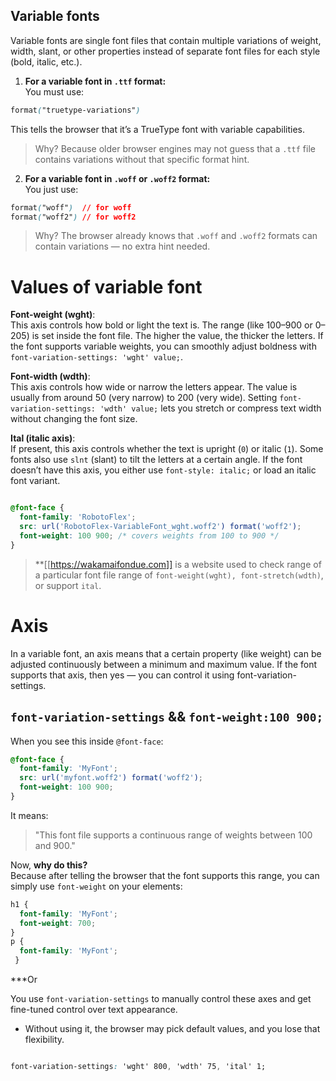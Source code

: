 


## Variable fonts 

Variable fonts are single font files that contain multiple variations of weight, width, slant, or other properties instead of separate font files for each style (bold, italic, etc.).


1. **For a variable font in `.ttf` format:**  
    You must use:
    

```css
format("truetype-variations")
```

This tells the browser that it’s a TrueType font with variable capabilities.

> Why? Because older browser engines may not guess that a `.ttf` file contains variations without that specific format hint.

2. **For a variable font in `.woff` or `.woff2` format:**  
    You just use:
    

```css
format("woff")  // for woff
format("woff2") // for woff2
```

> Why? The browser already knows that `.woff` and `.woff2` formats can contain variations — no extra hint needed.


# Values of variable font


**Font-weight (wght)**:  
This axis controls how bold or light the text is. The range (like 100–900 or 0–205) is set inside the font file. The higher the value, the thicker the letters. If the font supports variable weights, you can smoothly adjust boldness with `font-variation-settings: 'wght' value;`.

**Font-width (wdth)**:  
This axis controls how wide or narrow the letters appear. The value is usually from around 50 (very narrow) to 200 (very wide). Setting `font-variation-settings: 'wdth' value;` lets you stretch or compress text width without changing the font size.

**Ital (italic axis)**:  
If present, this axis controls whether the text is upright (`0`) or italic (`1`). Some fonts also use `slnt` (slant) to tilt the letters at a certain angle. If the font doesn’t have this axis, you either use `font-style: italic;` or load an italic font variant.



```css

@font-face {
  font-family: 'RobotoFlex';
  src: url('RobotoFlex-VariableFont_wght.woff2') format('woff2');
  font-weight: 100 900; /* covers weights from 100 to 900 */
}
```


>**[[https://wakamaifondue.com]] is a website used to check range of a particular font file range of `font-weight(wght), font-stretch(wdth)`, or support `ital`.



# Axis

In a variable font, an axis means that a certain property (like weight) can be adjusted continuously between a minimum and maximum value. If the font supports that axis, then yes — you can control it using font-variation-settings.

    

## `font-variation-settings` && `font-weight:100 900;`



When you see this inside `@font-face`:

```css
@font-face {
  font-family: 'MyFont';
  src: url('myfont.woff2') format('woff2');
  font-weight: 100 900;
}
```

It means:

> "This font file supports a continuous range of weights between 100 and 900."

Now, **why do this?**  
Because after telling the browser that the font supports this range, you can simply use `font-weight` on your elements:

```css
h1 {
  font-family: 'MyFont';
  font-weight: 700;
}
p {
  font-family: 'MyFont';
 }

```


***Or 


You use `font-variation-settings` to manually control these axes and get fine-tuned control over text appearance.

- Without using it, the browser may pick default values, and you lose that flexibility.



```css

font-variation-settings: 'wght' 800, 'wdth' 75, 'ital' 1;

```
